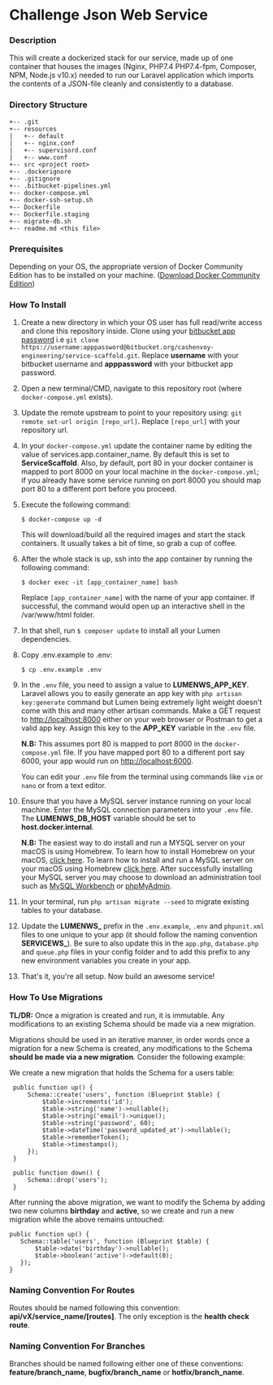 # Challenge Json Web Service

### **Description**

This will create a dockerized stack for our service, made up of one container that houses the images (Nginx, PHP7.4 PHP7.4-fpm, Composer, NPM, Node.js v10.x) needed to run our Laravel application which imports the contents of a JSON-file cleanly and consistently to a database.

### **Directory Structure**
```
+-- .git
+-- resources
|   +-- default
|   +-- nginx.conf
|   +-- supervisord.conf
|   +-- www.conf
+-- src <project root>
+-- .dockerignore
+-- .gitignore
+-- .bitbucket-pipelines.yml
+-- docker-compose.yml
+-- docker-ssh-setup.sh
+-- Dockerfile
+-- Dockerfile.staging
+-- migrate-db.sh
+-- readme.md <this file>
```

### **Prerequisites**

Depending on your OS, the appropriate version of Docker Community Edition has to be installed on your machine.  ([Download Docker Community Edition](https://hub.docker.com/search/?type=edition&offering=community))

### **How To Install**

1. Create a new directory in which your OS user has full read/write access and clone this repository inside. Clone using your [bitbucket app password](https://support.atlassian.com/bitbucket-cloud/docs/app-passwords/) i.e `git clone https://username:apppassword@bitbucket.org/cashenvoy-engineering/service-scaffold.git`. Replace **username** with your bitbucket username and **apppassword** with your bitbucket app password.

2. Open a new terminal/CMD, navigate to this repository root (where `docker-compose.yml` exists).

3. Update the remote upstream to point to your repository using: `git remote set-url origin [repo_url]`. Replace `[repo_url]` with your repository url.

4. In your `docker-compose.yml` update the container name by editing the value of services.app.container_name. By default this is set to **ServiceScaffold**. Also, by default, port 80 in your docker container is mapped to port 8000 on your local machine in the `docker-compose.yml`; if you already have some service running on port 8000 you should map port 80 to a different port before you proceed.

5. Execute the following command:

    ```
    $ docker-compose up -d
    ```

    This will download/build all the required images and start the stack containers. It usually takes a bit of time, so grab a cup of coffee.

6. After the whole stack is up, ssh into the app container by running the following command:

    ```
    $ docker exec -it [app_container_name] bash
    ```
    Replace `[app_container_name]` with the name of your app container. If successful, the command would open up an interactive shell in the /var/www/html folder.

7. In that shell, run `$ composer update` to install all your Lumen dependencies.

8. Copy .env.example to .env:

    ```
    $ cp .env.example .env
    ```

9. In the `.env` file, you need to assign a value to **LUMENWS_APP_KEY**. Laravel allows you to easily generate an app key with `php artisan key:generate` command but Lumen being extremely light weight doesn't come with this and many other artisan commands. Make a GET request to [http://localhost:8000](http://localhost:8000) either on your web browser or Postman to get a valid app key. Assign this key to the **APP_KEY** variable in the `.env` file.

    **N.B:** This assumes port 80 is mapped to port 8000 in the `docker-compose.yml` file. If you have mapped port 80 to a different port say 6000, your app would run on [http://localhost:6000](http://localhost:6000).

    You can edit your `.env` file from the terminal using commands like `vim` or `nano` or from a text editor.

10. Ensure that you have a MySQL server instance running on your local machine. Enter the MySQL connection parameters into your `.env` file. The **LUMENWS_DB_HOST** variable should be set to **host.docker.internal**.

    **N.B:** The easiest way to do install and run a MYSQL server on your macOS is using Homebrew. To learn how to install Homebrew on your macOS, [click here](https://brew.sh/). To learn how to install and run a MySQL server on your macOS using Homebrew [click here](https://flaviocopes.com/mysql-how-to-install/). After successfully installing your MySQL server you may choose to download an administration tool such as [MySQL Workbench](https://www.mysql.com/products/workbench/) or [phpMyAdmin](https://www.phpmyadmin.net/).

11. In your terminal, run `php artisan migrate --seed` to migrate existing tables to your database.

12. Update the **LUMENWS_** prefix in the `.env.example`, `.env` and `phpunit.xml` files to one unique to your app (it should follow the naming convention **SERVICEWS_**). Be sure to also update this in the `app.php`, `database.php` and `queue.php` files in your config folder and to add this prefix to any new environment variables you create in your app.

13. That's it, you're all setup. Now build an awesome service!

### **How To Use Migrations**

**TL/DR:** Once a migration is created and run, it is immutable. Any modifications to an existing Schema should be made via a new migration.

Migrations should be used in an iterative manner, in order words once a migration for a new Schema is created, any modifications to the Schema **should be made via a new migration**. Consider the following example:

We create a new migration that holds the Schema for a users table:

  ```
   public function up() {
       Schema::create('users', function (Blueprint $table) {
           $table->increments('id');
           $table->string('name')->nullable();
           $table->string('email')->unique();
           $table->string('password', 60);
           $table->dateTime('password_updated_at')->nullable();
           $table->rememberToken();
           $table->timestamps();
       });
   }

   public function down() {
       Schema::drop('users');
   }
  ```

 After running the above migration, we want to modify the Schema by adding two new columns **birthday** and **active**, so we create and run a new migration while the above remains untouched:

  ```
  public function up() {
     Schema::table('users', function (Blueprint $table) {
         $table->date('birthday')->nullable();
         $table->boolean('active')->default(0);
     });
  }
  ```

### **Naming Convention For Routes**

Routes should be named following this convention: **api/vX/service_name/[routes]**. The only exception is the **health check route**.

### **Naming Convention For Branches**

Branches should be named following either one of these conventions: **feature/branch_name**, **bugfix/branch_name** or **hotfix/branch_name**.
